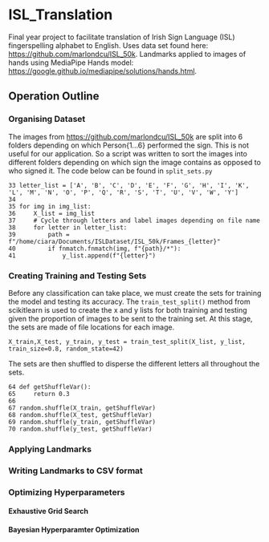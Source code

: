# ISL_Translation
Final year project to facilitate translation of Irish Sign Language (ISL) fingerspelling alphabet to English. Uses data set found here: https://github.com/marlondcu/ISL_50k. Landmarks applied to images of hands using MediaPipe Hands model: https://google.github.io/mediapipe/solutions/hands.html.

## Operation Outline
### Organising Dataset
The images from https://github.com/marlondcu/ISL_50k are split into 6 folders depending on which Person{1...6} performed the sign. This is not useful for our application. So a script was written to sort the images into different folders depending on which sign the image contains as opposed to who signed it. The code below can be found in `split_sets.py`

```
33 letter_list = ['A', 'B', 'C', 'D', 'E', 'F', 'G', 'H', 'I', 'K', 'L', 'M', 'N', 'O', 'P', 'Q', 'R', 'S', 'T', 'U', 'V', 'W', 'Y']
34 
35 for img in img_list:
36     X_list = img_list
37     # Cycle through letters and label images depending on file name
38     for letter in letter_list:
39         path = f"/home/ciara/Documents/ISLDataset/ISL_50k/Frames_{letter}"
40         if fnmatch.fnmatch(img, f"{path}/*"):
41             y_list.append(f"{letter}")
```
### Creating Training and Testing Sets
Before any classification can take place, we must create the sets for training the model and testing its accuracy. The `train_test_split()` method from scikitlearn is used to create the x and y lists for both training and testing given the proportion of images to be sent to the training set. At this stage, the sets are made of file locations for each image.
```
X_train,X_test, y_train, y_test = train_test_split(X_list, y_list, train_size=0.8, random_state=42)
```

The sets are then shuffled to disperse the different letters all throughout the sets.
```
64 def getShuffleVar():
65     return 0.3
66 
67 random.shuffle(X_train, getShuffleVar)
68 random.shuffle(X_test, getShuffleVar)
69 random.shuffle(y_train, getShuffleVar)
70 random.shuffle(y_test, getShuffleVar)
```

### Applying Landmarks

### Writing Landmarks to CSV format

### Optimizing Hyperparameters
#### Exhaustive Grid Search
#### Bayesian Hyperparamter Optimization
